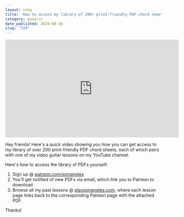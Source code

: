 ```yaml
---
layout: song
title: 'How to access my library of 200+ print-friendly PDF chord sheets'
category: generic
date_published: 2020-08-16
slug: "319"
---
```


<!-- patreon_lesson_available: true
patreon_lesson_url: https://www.patreon.com/posts/32888140 -->

<iframe width="560" height="315" src="https://www.youtube.com/embed/-wUT2i9GHmM" frameborder="0" allow="accelerometer; autoplay; encrypted-media; gyroscope; picture-in-picture" allowfullscreen></iframe>

Hey friends! Here's a quick video showing you how you can get access to my library of over 200 print-friendly PDF chord sheets, each of which pairs with one of my video guitar lessons on my YouTube channel.

Here's how to access the library of PDFs yourself:

1. Sign up @ <a href="https://patreon.com/songnotes">patreon.com/songnotes</a>
2. You'll get notified of new PDFs via email, which link you to Patreon to download
3. Browse all my past lessons @ <a href="https://playsongnotes.com">playsongnotes.com</a>, where each lesson page links back to the corresponding Patreon page with the attached PDF.

Thanks!
